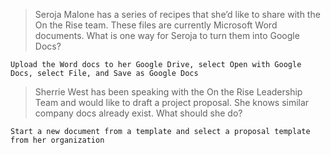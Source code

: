 >Seroja Malone has a series of recipes that she’d like to share with the On the Rise team. These files are currently Microsoft Word documents. What is one way for Seroja to turn them into Google Docs?
```
Upload the Word docs to her Google Drive, select Open with Google Docs, select File, and Save as Google Docs
```
>Sherrie West has been speaking with the On the Rise Leadership Team and would like to draft a project proposal. She knows similar company docs already exist. What should she do?
```
Start a new document from a template and select a proposal template from her organization
```
